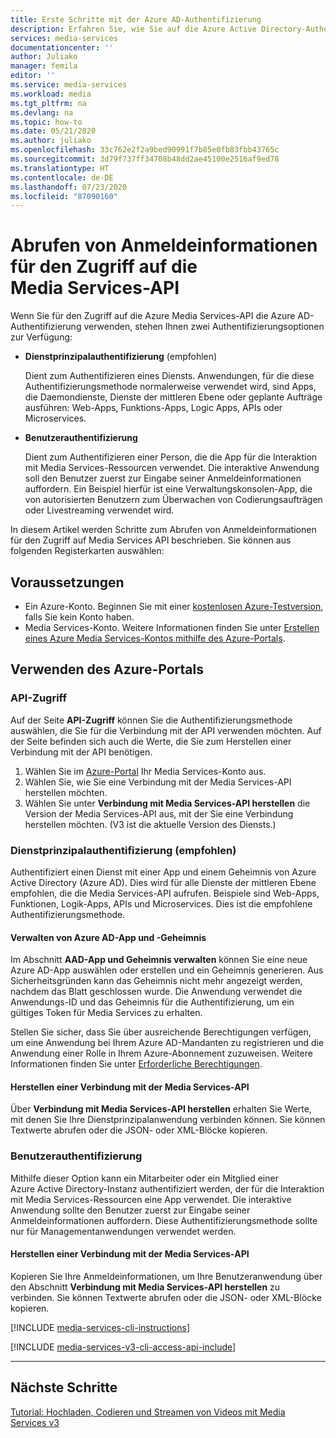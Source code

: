 ```yaml
---
title: Erste Schritte mit der Azure AD-Authentifizierung
description: Erfahren Sie, wie Sie auf die Azure Active Directory-Authentifizierung (Azure AD) zugreifen, um die Azure Media Services-API zu nutzen.
services: media-services
documentationcenter: ''
author: Juliako
manager: femila
editor: ''
ms.service: media-services
ms.workload: media
ms.tgt_pltfrm: na
ms.devlang: na
ms.topic: how-to
ms.date: 05/21/2020
ms.author: juliako
ms.openlocfilehash: 33c762e2f2a9bed90991f7b85e0fb83fbb43765c
ms.sourcegitcommit: 3d79f737ff34708b48dd2ae45100e2516af9ed78
ms.translationtype: HT
ms.contentlocale: de-DE
ms.lasthandoff: 07/23/2020
ms.locfileid: "87090160"
---
```

# <a name="get-credentials-to-access-media-services-api"></a>Abrufen von Anmeldeinformationen für den Zugriff auf die Media Services-API  

Wenn Sie für den Zugriff auf die Azure Media Services-API die Azure AD-Authentifizierung verwenden, stehen Ihnen zwei Authentifizierungsoptionen zur Verfügung:

- **Dienstprinzipalauthentifizierung** (empfohlen)

    Dient zum Authentifizieren eines Diensts. Anwendungen, für die diese Authentifizierungsmethode normalerweise verwendet wird, sind Apps, die Daemondienste, Dienste der mittleren Ebene oder geplante Aufträge ausführen: Web-Apps, Funktions-Apps, Logic Apps, APIs oder Microservices.
- **Benutzerauthentifizierung**

    Dient zum Authentifizieren einer Person, die die App für die Interaktion mit Media Services-Ressourcen verwendet. Die interaktive Anwendung soll den Benutzer zuerst zur Eingabe seiner Anmeldeinformationen auffordern. Ein Beispiel hierfür ist eine Verwaltungskonsolen-App, die von autorisierten Benutzern zum Überwachen von Codierungsaufträgen oder Livestreaming verwendet wird. 

In diesem Artikel werden Schritte zum Abrufen von Anmeldeinformationen für den Zugriff auf Media Services API beschrieben. Sie können aus folgenden Registerkarten auswählen:

## <a name="prerequisites"></a>Voraussetzungen

- Ein Azure-Konto. Beginnen Sie mit einer [kostenlosen Azure-Testversion](https://azure.microsoft.com/pricing/free-trial/), falls Sie kein Konto haben. 
- Media Services-Konto. Weitere Informationen finden Sie unter [Erstellen eines Azure Media Services-Kontos mithilfe des Azure-Portals](create-account-howto.md).

## <a name="use-the-azure-portal"></a>Verwenden des Azure-Portals

### <a name="api-access"></a>API-Zugriff 

Auf der Seite **API-Zugriff** können Sie die Authentifizierungsmethode auswählen, die Sie für die Verbindung mit der API verwenden möchten. Auf der Seite befinden sich auch die Werte, die Sie zum Herstellen einer Verbindung mit der API benötigen.

1. Wählen Sie im [Azure-Portal](https://portal.azure.com/) Ihr Media Services-Konto aus.
2. Wählen Sie, wie Sie eine Verbindung mit der Media Services-API herstellen möchten.
3. Wählen Sie unter **Verbindung mit Media Services-API herstellen** die Version der Media Services-API aus, mit der Sie eine Verbindung herstellen möchten. (V3 ist die aktuelle Version des Diensts.)

### <a name="service-principal-authentication--recommended"></a>Dienstprinzipalauthentifizierung (empfohlen)

Authentifiziert einen Dienst mit einer App und einem Geheimnis von Azure Active Directory (Azure AD). Dies wird für alle Dienste der mittleren Ebene empfohlen, die die Media Services-API aufrufen. Beispiele sind Web-Apps, Funktionen, Logik-Apps, APIs und Microservices. Dies ist die empfohlene Authentifizierungsmethode.

#### <a name="manage-your-azure-ad-app-and-secret"></a>Verwalten von Azure AD-App und -Geheimnis

Im Abschnitt **AAD-App und Geheimnis verwalten** können Sie eine neue Azure AD-App auswählen oder erstellen und ein Geheimnis generieren. Aus Sicherheitsgründen kann das Geheimnis nicht mehr angezeigt werden, nachdem das Blatt geschlossen wurde. Die Anwendung verwendet die Anwendungs-ID und das Geheimnis für die Authentifizierung, um ein gültiges Token für Media Services zu erhalten.

Stellen Sie sicher, dass Sie über ausreichende Berechtigungen verfügen, um eine Anwendung bei Ihrem Azure AD-Mandanten zu registrieren und die Anwendung einer Rolle in Ihrem Azure-Abonnement zuzuweisen. Weitere Informationen finden Sie unter [Erforderliche Berechtigungen](../../active-directory/develop/howto-create-service-principal-portal.md#permissions-required-for-registering-an-app).

#### <a name="connect-to-media-services-api"></a>Herstellen einer Verbindung mit der Media Services-API

Über **Verbindung mit Media Services-API herstellen** erhalten Sie Werte, mit denen Sie Ihre Dienstprinzipalanwendung verbinden können. Sie können Textwerte abrufen oder die JSON- oder XML-Blöcke kopieren.

### <a name="user-authentication"></a>Benutzerauthentifizierung

Mithilfe dieser Option kann ein Mitarbeiter oder ein Mitglied einer Azure Active Directory-Instanz authentifiziert werden, der für die Interaktion mit Media Services-Ressourcen eine App verwendet. Die interaktive Anwendung sollte den Benutzer zuerst zur Eingabe seiner Anmeldeinformationen auffordern. Diese Authentifizierungsmethode sollte nur für Managementanwendungen verwendet werden.

#### <a name="connect-to-media-services-api"></a>Herstellen einer Verbindung mit der Media Services-API

Kopieren Sie Ihre Anmeldeinformationen, um Ihre Benutzeranwendung über den Abschnitt **Verbindung mit Media Services-API herstellen** zu verbinden. Sie können Textwerte abrufen oder die JSON- oder XML-Blöcke kopieren.

[!INCLUDE [media-services-cli-instructions](../../../includes/media-services-cli-instructions.md)]

[!INCLUDE [media-services-v3-cli-access-api-include](../../../includes/media-services-v3-cli-access-api-include.md)]

---

## <a name="next-steps"></a>Nächste Schritte

[Tutorial: Hochladen, Codieren und Streamen von Videos mit Media Services v3](stream-files-tutorial-with-api.md)
